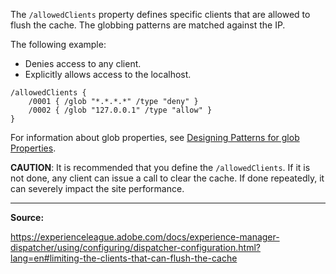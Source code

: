 The `/allowedClients` property defines specific clients that are allowed to flush the cache. The globbing patterns are matched against the IP.

The following example:

- Denies access to any client.
- Explicitly allows access to the localhost.

```
/allowedClients {
	/0001 { /glob "*.*.*.*" /type "deny" }
	/0002 { /glob "127.0.0.1" /type "allow" }
}
```

For information about glob properties, see [Designing Patterns for glob Properties](https://experienceleague.adobe.com/docs/experience-manager-dispatcher/using/configuring/dispatcher-configuration.html?lang=en#designing-patterns-for-glob-properties).


**CAUTION**: It is recommended that you define the `/allowedClients`. If it is not done, any client can issue a call to clear the cache. If done repeatedly, it can severely impact the site performance.

---

**Source:**

https://experienceleague.adobe.com/docs/experience-manager-dispatcher/using/configuring/dispatcher-configuration.html?lang=en#limiting-the-clients-that-can-flush-the-cache
